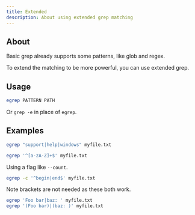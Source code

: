 ```yaml
---
title: Extended
description: About using extended grep matching
---
```


## About

Basic grep already supports some patterns, like glob and regex.

To extend the matching to be more powerful, you can use extended grep.


## Usage

```sh
egrep PATTERN PATH
```

Or `grep -e` in place of `egrep`.


## Examples

```sh
egrep "support|help|windows" myfile.txt
```

```sh
egrep '^[a-zA-Z]+$' myfile.txt
```

Using a flag like `--count`.

```sh
egrep -c '^begin|end$' myfile.txt
```

Note brackets are not needed as these both work.

```sh
egrep 'Foo bar|baz: ' myfile.txt
egrep '(Foo bar)|(baz: )' myfile.txt
```
